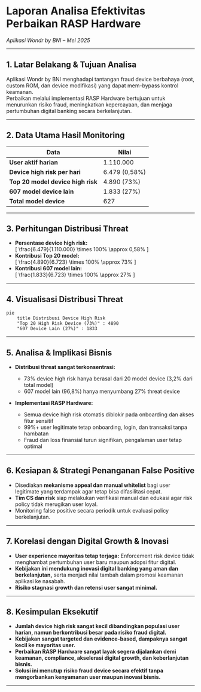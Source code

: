 # Laporan Analisa Efektivitas Perbaikan RASP Hardware
_Aplikasi Wondr by BNI – Mei 2025_

---

## 1. Latar Belakang & Tujuan Analisa

Aplikasi Wondr by BNI menghadapi tantangan fraud device berbahaya (root, custom ROM, dan device modifikasi) yang dapat mem-bypass kontrol keamanan.  
Perbaikan melalui implementasi RASP Hardware bertujuan untuk menurunkan risiko fraud, meningkatkan kepercayaan, dan menjaga pertumbuhan digital banking secara berkelanjutan.

---

## 2. Data Utama Hasil Monitoring

| Data                                 | Nilai                   |
|---------------------------------------|-------------------------|
| **User aktif harian**                 | 1.110.000               |
| **Device high risk per hari**         | 6.479 (0,58%)           |
| **Top 20 model device high risk**     | 4.890 (73%)             |
| **607 model device lain**             | 1.833 (27%)             |
| **Total model device**                | 627                     |

---

## 3. Perhitungan Distribusi Threat

- **Persentase device high risk:**  
  \[
  \frac{6.479}{1.110.000} \times 100\% \approx 0,58\%
  \]
- **Kontribusi Top 20 model:**  
  \[
  \frac{4.890}{6.723} \times 100\% \approx 73\%
  \]
- **Kontribusi 607 model lain:**  
  \[
  \frac{1.833}{6.723} \times 100\% \approx 27\%
  \]

---

## 4. Visualisasi Distribusi Threat

```mermaid
pie
    title Distribusi Device High Risk
    "Top 20 High Risk Device (73%)" : 4890
    "607 Device Lain (27%)" : 1833
````

---

## 5. Analisa & Implikasi Bisnis

* **Distribusi threat sangat terkonsentrasi:**

  * 73% device high risk hanya berasal dari 20 model device (3,2% dari total model)
  * 607 model lain (96,8%) hanya menyumbang 27% threat device
* **Implementasi RASP Hardware:**

  * Semua device high risk otomatis diblokir pada onboarding dan akses fitur sensitif
  * 99%+ user legitimate tetap onboarding, login, dan transaksi tanpa hambatan
  * Fraud dan loss finansial turun signifikan, pengalaman user tetap optimal

---

## 6. Kesiapan & Strategi Penanganan False Positive

* Disediakan **mekanisme appeal dan manual whitelist** bagi user legitimate yang terdampak agar tetap bisa difasilitasi cepat.
* **Tim CS dan risk** siap melakukan verifikasi manual dan edukasi agar risk policy tidak merugikan user loyal.
* Monitoring false positive secara periodik untuk evaluasi policy berkelanjutan.

---

## 7. Korelasi dengan Digital Growth & Inovasi

* **User experience mayoritas tetap terjaga:** Enforcement risk device tidak menghambat pertumbuhan user baru maupun adopsi fitur digital.
* **Kebijakan ini mendukung inovasi digital banking yang aman dan berkelanjutan,** serta menjadi nilai tambah dalam promosi keamanan aplikasi ke nasabah.
* **Risiko stagnasi growth dan retensi user sangat minimal.**

---

## 8. Kesimpulan Eksekutif

* **Jumlah device high risk sangat kecil dibandingkan populasi user harian, namun berkontribusi besar pada risiko fraud digital.**
* **Kebijakan sangat targeted dan evidence-based, dampaknya sangat kecil ke mayoritas user.**
* **Perbaikan RASP Hardware sangat layak segera dijalankan demi keamanan, compliance, akselerasi digital growth, dan keberlanjutan bisnis.**
* **Solusi ini menutup risiko fraud device secara efektif tanpa mengorbankan kenyamanan user maupun inovasi bisnis.**

---
